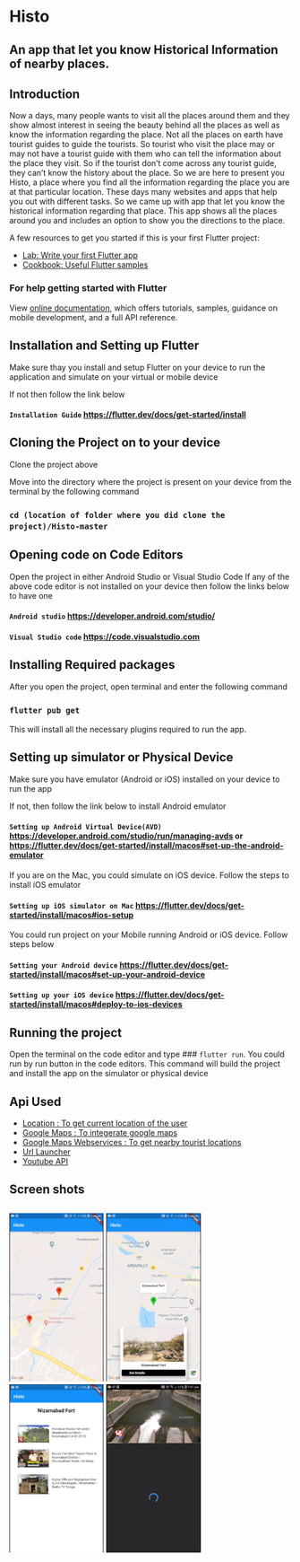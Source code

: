 # Histo

## An app that let you know Historical Information of nearby places.

## Introduction

Now a days, many people wants to visit all the places around them and they show almost interest in seeing the beauty behind all the places as well as know the information regarding the place. Not all the places on earth have tourist guides to guide the tourists. So tourist who visit the place may or may not have a tourist guide with them who can tell the information about the place they visit. So if the tourist don’t come across any tourist guide, they can’t know the history about the place. So we are here to present you Histo, a place where you find all the information regarding the place you are at that particular location. These days many websites and apps that help you out with different tasks. So we came up with app that let you know the historical information regarding that place. This app shows all the places around you and includes an option to show you the directions to the place.


A few resources to get you started if this is your first Flutter project:

- [Lab: Write your first Flutter app](https://flutter.io/docs/get-started/codelab)
- [Cookbook: Useful Flutter samples](https://flutter.io/docs/cookbook)

### For help getting started with Flutter 
View [online documentation](https://flutter.io/docs), which offers tutorials, samples, guidance on mobile development, and a full API reference.

## Installation and Setting up Flutter

Make sure thay you install and setup Flutter on your device to run the application and simulate on your virtual or mobile device

If not then follow the link below
#### `Installation Guide` https://flutter.dev/docs/get-started/install



## Cloning the Project on to your device

Clone the project above

Move into the directory where the project is present on your device from the terminal by the following command

### `cd (location of folder where you did clone the project)/Histo-master`



## Opening code on Code Editors

Open the project in either Android Studio or Visual Studio Code
If any of the above code editor is not installed on your device then follow the links below to have one

#### `Android studio` https://developer.android.com/studio/
#### `Visual Studio code` https://code.visualstudio.com



## Installing Required packages

After you open the project, open terminal and enter the following command

### `flutter pub get`
This will install all the necessary plugins required to run the app.



## Setting up simulator or Physical Device

Make sure you have emulator (Android or iOS) installed on your device to run the app

If not, then follow the link below to install Android emulator

#### `Setting up Android Virtual Device(AVD)` https://developer.android.com/studio/run/managing-avds or https://flutter.dev/docs/get-started/install/macos#set-up-the-android-emulator

If you are on the Mac, you could simulate on iOS device. Follow the steps to install iOS emulator

#### `Setting up iOS simulator on Mac` https://flutter.dev/docs/get-started/install/macos#ios-setup

You could run project on your Mobile running Android or iOS device. Follow steps below

#### `Setting your Android device` https://flutter.dev/docs/get-started/install/macos#set-up-your-android-device
#### `Setting up your iOS device` https://flutter.dev/docs/get-started/install/macos#deploy-to-ios-devices



## Running the project

Open the terminal on the code editor and type ### `flutter run`. You could run by run button in the code editors.
This command will build the project and install the app on the simulator or physical device

## Api Used

- [Location : To get current location of the user](https://pub.dartlang.org/packages/location)  
- [Google Maps : To integerate google maps](https://pub.dartlang.org/packages/google_maps_flutter)
- [Google Maps Webservices : To get nearby tourist locations](https://pub.dartlang.org/packages/google_maps_webservice)
- [Url Launcher](https://pub.dartlang.org/packages/url_launcher)
- [Youtube API](https://pub.dev/packages/youtube_player_flutter)

<H2>Screen shots<H2>
<img src = "IMG_5376.PNG" height = "300">
<img src = "IMG_5371.PNG" height = "300">
<img src = "IMG_5372.PNG" height = "300">
<img src = "IMG_5373.PNG" height = "300">
